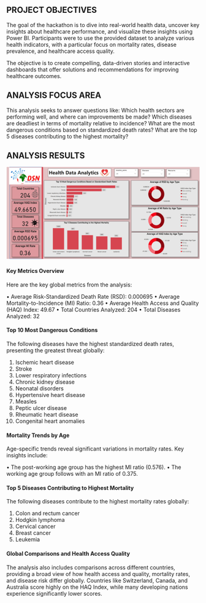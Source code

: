 ## PROJECT OBJECTIVES

The goal of the hackathon is to dive into real-world health data, uncover key insights about healthcare performance, and visualize these insights using Power BI. 
Participants were to use the provided dataset to analyze various health indicators, with a particular focus on mortality rates, disease prevalence, and healthcare access quality. 

The objective is to create compelling, data-driven stories and interactive dashboards that offer solutions and recommendations for improving healthcare outcomes.


## ANALYSIS FOCUS AREA

This analysis seeks to answer questions like:
Which health sectors are performing well, and where can improvements be made?
Which diseases are deadliest in terms of mortality relative to incidence?
What are the most dangerous conditions based on standardized death rates?
What are the top 5 diseases contributing to the highest mortality?


## ANALYSIS RESULTS
![Dashboard](<Screenshot (172).png>)

#### Key Metrics Overview

Here are the key global metrics from the analysis:

• Average Risk-Standardized Death Rate (RSD): 0.000695
• Average Mortality-to-Incidence (MI) Ratio: 0.36
• Average Health Access and Quality (HAQ) Index: 49.67
• Total Countries Analyzed: 204
• Total Diseases Analyzed: 32



#### Top 10 Most Dangerous Conditions

The following diseases have the highest standardized death rates, presenting the greatest threat globally:

1. Ischemic heart disease
2. Stroke
3. Lower respiratory infections
4. Chronic kidney disease
5. Neonatal disorders
6. Hypertensive heart disease
7. Measles							
8. Peptic ulcer disease
9. Rheumatic heart disease 			
10. Congenital heart anomalies


#### Mortality Trends by Age

Age-specific trends reveal significant variations in mortality rates. Key insights include:

• The post-working age group has the highest MI ratio (0.576).
• The working age group follows with an MI ratio of 0.375.



#### Top 5 Diseases Contributing to Highest Mortality

The following diseases contribute to the highest mortality rates globally:

1. Colon and rectum cancer
2. Hodgkin lymphoma
3. Cervical cancer
4. Breast cancer
5. Leukemia



#### Global Comparisons and Health Access Quality

The analysis also includes comparisons across different countries, providing a broad view of how health access and quality, mortality rates, and disease risk differ globally. Countries like Switzerland, Canada, and Australia score highly on the HAQ Index, while many developing nations experience significantly lower scores.